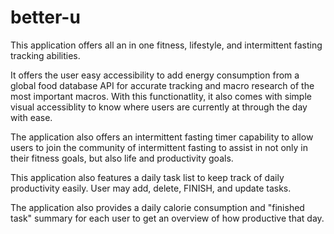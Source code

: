 # better-u

This application offers all an in one fitness, lifestyle, and intermittent fasting tracking abilities.

It offers the user easy accessibility to add energy consumption from a global food database API for accurate tracking and macro research of the most important macros. With this functionatlity, it also comes with simple visual accessiblity to know where users are currently at through the day with ease.

The application also offers an intermittent fasting timer capability to allow users to join the community of intermittent fasting to assist in not only in their fitness goals, but also life and productivity goals. 

This application also features a daily task list to keep track of daily productivity easily. User may add, delete, FINISH, and update tasks.

The application also provides a daily calorie consumption and "finished task" summary for each user to get an overview of how productive that day. 

